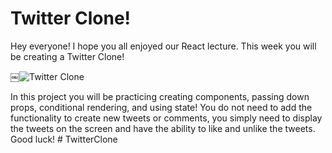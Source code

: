 # Twitter Clone! 

Hey everyone! I hope you all enjoyed our React lecture. This week you will be creating a Twitter Clone! 

￼![Twitter Clone](https://github.com/user-attachments/assets/b1c8bbdf-cd7f-4e25-be7d-596758f4470a)


In this project you will be practicing creating components, passing down props, conditional rendering, and using state! You do not need to add the functionality to create new tweets or comments, you simply need to display the tweets on the screen and have the ability to like and unlike the tweets. Good luck!
#   T w i t t e r C l o n e  
 